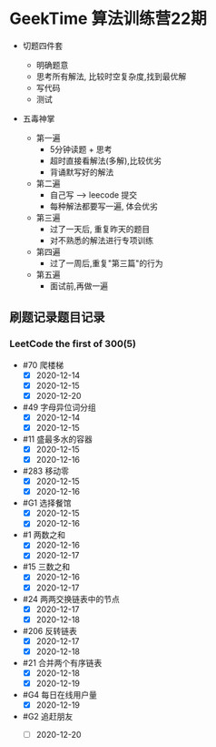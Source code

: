 # GeekTime 算法训练营22期

- 切题四件套
  - 明确题意
  - 思考所有解法, 比较时空复杂度,找到最优解
  - 写代码
  - 测试

- 五毒神掌
  - 第一遍
    - 5分钟读题 + 思考
    - 超时直接看解法(多解),比较优劣
    - 背诵默写好的解法
  - 第二遍
    - 自己写 --> leecode 提交
    - 每种解法都要写一遍, 体会优劣
  - 第三遍
    - 过了一天后, 重复昨天的题目
    - 对不熟悉的解法进行专项训练
  - 第四遍
    - 过了一周后,重复"第三篇"的行为
  - 第五遍
    - 面试前,再做一遍

## 刷题记录题目记录

### LeetCode the first of 300(5)

- #70 爬楼梯
  - [X] 2020-12-14
  - [X] 2020-12-15
  - [x] 2020-12-20
- #49 字母异位词分组
  - [X] 2020-12-14
  - [X] 2020-12-15
- #11 盛最多水的容器
  - [X] 2020-12-15
  - [x] 2020-12-16
- #283 移动零
  - [X] 2020-12-15
  - [x] 2020-12-16
- #G1 选择餐馆
  - [X] 2020-12-15
  - [x] 2020-12-16
- #1 两数之和
  - [x] 2020-12-16
  - [x] 2020-12-17
- #15 三数之和
  - [x] 2020-12-16
  - [x] 2020-12-17
- #24 两两交换链表中的节点
  - [x] 2020-12-17
  - [x] 2020-12-18
- #206 反转链表
  - [x] 2020-12-17
  - [x] 2020-12-18
- #21 合并两个有序链表
  - [x] 2020-12-18
  - [x] 2020-12-19
- #G4 每日在线用户量
  - [x] 2020-12-19
- #G2 追赶朋友
  - [ ] 2020-12-20
  